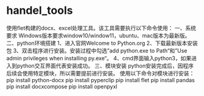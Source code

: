 # handel_tools
使用flet构建的docx、excel处理工具。该工具需要执行以下命令使用：
一、系统要求
  Windows版本要求window10/window11，ubuntu、mac版本为最新版。
二、python环境搭建
  1、进入官网Welcome to Python.org
  2、下载最新版本安装包
  3、双击程序进行安装。安装过程中勾选”add python.exe to Path“和”Use admin privileges when installing py.exe“。
  4、cmd界面输入python3，如果进入到python交互界面代表安装成功。
三、模块安装
python安装完成后，因程序后续会使用特定模块，所以需要提前进行安装。
使用以下命令对模块进行安装：
  pip install python-docx
  pip install pyperclip
  pip install flet
  pip install pandas
  pip install docxcompose
  pip install openpyxl
